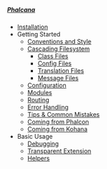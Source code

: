 ##### [Phalcana]()

- [Installation](install)
- Getting Started
   - [Conventions and Style](conventions)
   - [Cascading Filesystem](files)
      - [Class Files](files/classes)
      - [Config Files](files/config)
      - [Translation Files](files/i18n)
      - [Message Files](files/messages)
   - [Configuration](config)
   - [Modules](modules)
   - [Routing](routing)
   - [Error Handling](errors)
   - [Tips & Common Mistakes](tips)
   - [Coming from Phalcon](phalcon)
   - [Coming from Kohana](kohana)
- Basic Usage
   - [Debugging](debugging)
   - [Transparent Extension](extension)
   - [Helpers](helpers)